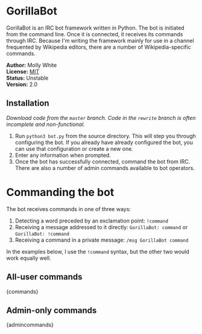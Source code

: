 # GorillaBot
GorillaBot is an IRC bot framework written in Python. The bot is initiated from the command line. Once it is connected, it receives its commands through IRC. Because I'm writing the framework mainly for use in a channel frequented by Wikipedia editors, there are a number of Wikipedia-specific commands.

__Author:__ Molly White<br />
__License:__ [MIT](http://opensource.org/licenses/MIT)<br/>
__Status:__ Unstable<br />
__Version:__ 2.0

## Installation
_Download code from the `master` branch. Code in the `rewrite` branch is often incomplete and non-functional._

1. Run `python3 bot.py` from the source directory. This will step you through configuring the bot. If you already have already configured the bot, you can use that configuration or create a new one.
2. Enter any information when prompted.
3. Once the bot has successfully connected, command the bot from IRC. There are also a number of admin commands available to bot operators.

# Commanding the bot

The bot receives commands in one of three ways:

1. Detecting a word preceded by an exclamation point: `!command`<br/>
2. Receiving a message addressed to it directly: `GorillaBot: command` or `GorillaBot: !command`<br/>
3. Receiving a command in a private message: `/msg GorillaBot command`

In the examples below, I use the `!command` syntax, but the other two would work equally well.

## All-user commands

{commands}

## Admin-only commands

{admincommands}